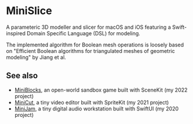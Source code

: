 # MiniSlice

A parameteric 3D modeller and slicer for macOS and iOS featuring a Swift-inspired Domain Specific Language (DSL) for modeling.

The implemented algorithm for Boolean mesh operations is loosely based on "Efficient Boolean algorithms for triangulated meshes of geometric modeling" by Jiang et al.

## See also

* [MiniBlocks](https://github.com/fwcd/mini-blocks), an open-world sandbox game built with SceneKit (my 2022 project)
* [MiniCut](https://github.com/fwcd/mini-cut), a tiny video editor built with SpriteKit (my 2021 project)
* [MiniJam](https://github.com/fwcd/mini-jam), a tiny digital audio workstation built with SwiftUI (my 2020 project)
